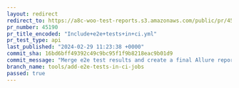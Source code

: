 ```yaml
---
layout: redirect
redirect_to: https://a8c-woo-test-reports.s3.amazonaws.com/public/pr/45190/api/index.html
pr_number: 45190
pr_title_encoded: "Include+e2e+tests+in+ci.yml"
pr_test_type: api
last_published: "2024-02-29 11:23:38 +0000"
commit_sha: 16bd6bff49392c49c9bc95f1f9b8218eac9b01d9
commit_message: "Merge e2e test results and create a final Allure report"
branch_name: tools/add-e2e-tests-in-ci-jobs
passed: true
---
```

